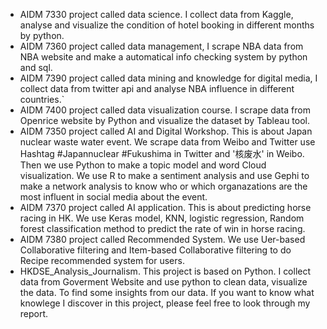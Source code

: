 - AIDM 7330 project called data science. I collect data from Kaggle, analyse and visualize the condition of hotel booking in different months by python.
- AIDM 7360 project called data management, I scrape NBA data from NBA website and make a automatical info checking system by python and sql.
- AIDM 7390 project called data mining and knowledge for digital media, I collect data from twitter api and analyse NBA influence in different countries.`
- AIDM 7400 project called data visualization course. I scrape data from Openrice website by Python and visualize the dataset by Tableau tool.
- AIDM 7350 project called AI and Digital Workshop. This is about Japan nuclear waste water event. We scrape data from Weibo and Twitter use Hashtag #Japannuclear
#Fukushima in Twitter and '核废水' in Weibo. Then we use Python to make a topic model and word Cloud visualization. We use R to make a sentiment analysis and use Gephi to make a network analysis to know who or which organazations are the most influent in social media about the event.
- AIDM 7370 project called AI application. This is about predicting horse racing in HK. We use Keras model, KNN, logistic regression, Random forest classification method to predict the rate of win in horse racing.
- AIDM 7380 project called Recommended System. We use Uer-based Collaborative filtering and Item-based Collaborative filtering to do Recipe recommended system for users.
- HKDSE_Analysis_Journalism. This project is based on Python. I collect data from Goverment Website and use python to clean data, visualize the data. To find some insights from our data. If you want to know what knowlege I discover in this project, please feel free to look through my report.
